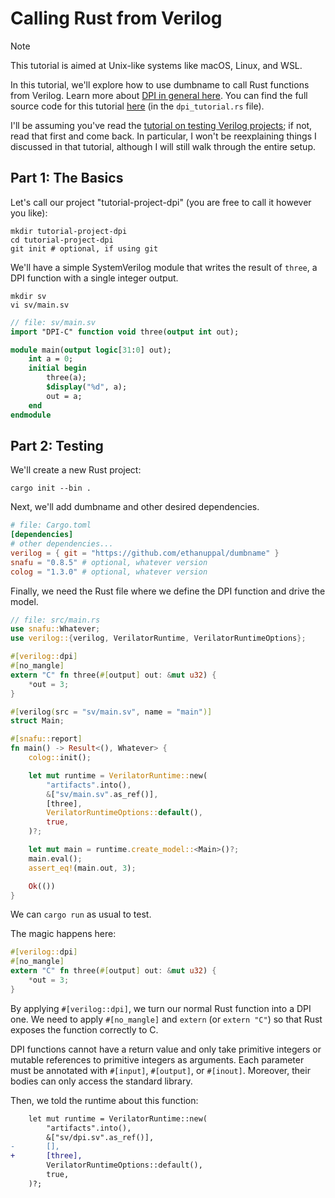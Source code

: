 # Calling Rust from Verilog

> [!NOTE]
> This tutorial is aimed at Unix-like systems like macOS, Linux, and WSL.

In this tutorial, we'll explore how to use dumbname to call Rust functions from
Verilog. Learn more about [DPI in general here](https://verilator.org/guide/latest/connecting.html#direct-programming-interface-dpi).
You can find the full source code for this tutorial [here](../verilog-support/example-project/) (in the `dpi_tutorial.rs` file).

I'll be assuming you've read the [tutorial on testing Verilog projects](./testing_verilog.md); if not, read that first and come back.
In particular, I won't be reexplaining things I discussed in that tutorial, although I will still walk through the entire setup.

## Part 1: The Basics

Let's call our project "tutorial-project-dpi" (you are free to call it however you
like):
```shell
mkdir tutorial-project-dpi
cd tutorial-project-dpi
git init # optional, if using git
```

We'll have a simple SystemVerilog module that writes the result of `three`, a
DPI function with a single integer output.
```shell
mkdir sv
vi sv/main.sv
```

```systemverilog
// file: sv/main.sv
import "DPI-C" function void three(output int out);

module main(output logic[31:0] out);
    int a = 0;
    initial begin
        three(a);
        $display("%d", a);
        out = a;
    end
endmodule
```

## Part 2: Testing

We'll create a new Rust project:
```shell
cargo init --bin .
```

Next, we'll add dumbname and other desired dependencies.
```toml
# file: Cargo.toml
[dependencies]
# other dependencies...
verilog = { git = "https://github.com/ethanuppal/dumbname" }
snafu = "0.8.5" # optional, whatever version
colog = "1.3.0" # optional, whatever version
```

Finally, we need the Rust file where we define the DPI function and drive the
model.

```rust
// file: src/main.rs
use snafu::Whatever;
use verilog::{verilog, VerilatorRuntime, VerilatorRuntimeOptions};

#[verilog::dpi]
#[no_mangle]
extern "C" fn three(#[output] out: &mut u32) {
    *out = 3;
}

#[verilog(src = "sv/main.sv", name = "main")]
struct Main;

#[snafu::report]
fn main() -> Result<(), Whatever> {
    colog::init();

    let mut runtime = VerilatorRuntime::new(
        "artifacts".into(),
        &["sv/main.sv".as_ref()],
        [three],
        VerilatorRuntimeOptions::default(),
        true,
    )?;

    let mut main = runtime.create_model::<Main>()?;
    main.eval();
    assert_eq!(main.out, 3);

    Ok(())
}
```

We can `cargo run` as usual to test.

The magic happens here:

```rust
#[verilog::dpi]
#[no_mangle]
extern "C" fn three(#[output] out: &mut u32) {
    *out = 3;
}
```
By applying `#[verilog::dpi]`, we turn our normal Rust function into a DPI one.
We need to apply `#[no_mangle]` and `extern` (or `extern "C"`) so that Rust
exposes the function correctly to C. 

DPI functions cannot have a return value and only take primitive integers or mutable references to primitive integers as
arguments. Each parameter must be annotated with `#[input]`, `#[output]`, or
`#[inout]`. Moreover, their bodies can only access the standard library.

Then, we told the runtime about this function:
```diff
    let mut runtime = VerilatorRuntime::new(
        "artifacts".into(),
        &["sv/dpi.sv".as_ref()],
-       [],
+       [three],
        VerilatorRuntimeOptions::default(),
        true,
    )?;

```

